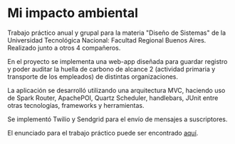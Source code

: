 # Mi impacto ambiental

Trabajo práctico anual y grupal para la materia "Diseño de Sistemas" de la Universidad Tecnológica Nacional: Facultad Regional Buenos Aires. Realizado junto a otros 4 compañeros.

En el proyecto se implementa una web-app diseñada para guardar registro y poder auditar la huella de carbono de alcance 2 (actividad primaria y transporte de los empleados) de distintas organizaciones. 

La aplicación se desarrolló utilizando una arquitectura MVC, haciendo uso de Spark Router, ApachePOI, Quartz Scheduler, handlebars, JUnit entre otras tecnologías, frameworks y herramientas.

Se implementó Twilio y Sendgrid para el envío de mensajes a suscriptores.

El enunciado para el trabajo práctico puede ser encontrado [aquí](https://drive.google.com/file/d/1kabpFOAiHu6EjXc2LZPrmE_8eA2ayqVl/view).
